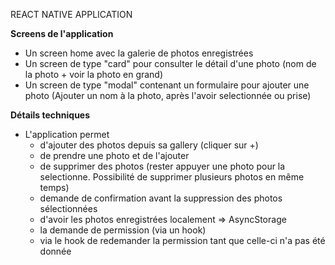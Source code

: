 REACT NATIVE APPLICATION

**Screens de l'application**

- Un screen home avec la galerie de photos enregistrées
- Un screen de type "card" pour consulter le détail d'une photo (nom de la photo + voir la photo en grand)
- Un screen de type "modal" contenant un formulaire pour ajouter une photo (Ajouter un nom à la photo, après l'avoir selectionnée ou prise)

**Détails techniques**

- L'application permet
  * d'ajouter des photos depuis sa gallery (cliquer sur +)
  * de prendre une photo et de l'ajouter  
  * de supprimer des photos (rester appuyer une photo pour la selectionne. Possibilité de supprimer plusieurs photos en même temps)
  * demande de confirmation avant la suppression des photos sélectionnées
  * d'avoir les photos enregistrées localement => AsyncStorage
  * la demande de permission (via un hook)
  * via le hook de redemander la permission tant que celle-ci n'a pas été donnée
